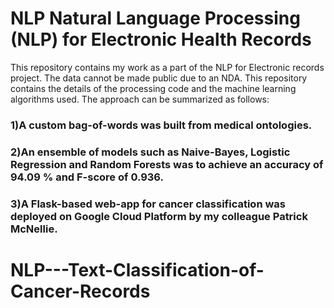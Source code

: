 # NLP Natural Language Processing (NLP) for Electronic Health Records
This repository contains my work as a part of the NLP for Electronic records project. The data cannot be made public due to an NDA. This repository contains the details of the processing code and the machine learning algorithms used. The approach can be summarized as follows:

### 1)A custom bag-of-words was built from medical ontologies.
### 2)An ensemble of models such as Naive-Bayes, Logistic Regression and Random Forests was to achieve an accuracy of 94.09 % and F-score of 0.936.
### 3)A Flask-based web-app for cancer classification was deployed on Google Cloud Platform by my colleague Patrick McNellie.
# NLP---Text-Classification-of-Cancer-Records
